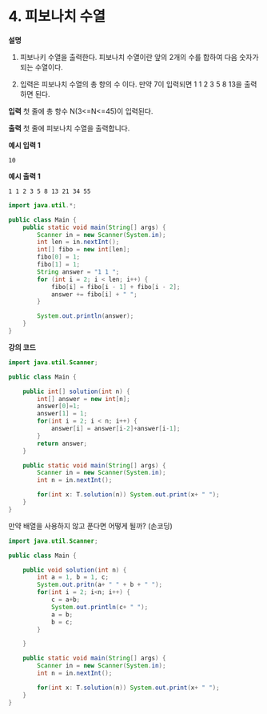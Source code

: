 # 4. 피보나치 수열

**설명**

1. 피보나키 수열을 출력한다. 피보나치 수열이란 앞의 2개의 수를 합하여 다음 숫자가 되는 수열이다.

2. 입력은 피보나치 수열의 총 항의 수 이다. 만약 7이 입력되면 1 1 2 3 5 8 13을 출력하면 된다.

**입력**
첫 줄에 총 항수 N(3<=N<=45)이 입력된다.

**출력**
첫 줄에 피보나치 수열을 출력합니다.

**예시 입력 1**

```
10
```

**예시 출력 1**

```
1 1 2 3 5 8 13 21 34 55
```

```java
import java.util.*;

public class Main {
    public static void main(String[] args) {
        Scanner in = new Scanner(System.in);
        int len = in.nextInt();
        int[] fibo = new int[len];
        fibo[0] = 1;
        fibo[1] = 1;
        String answer = "1 1 ";
        for (int i = 2; i < len; i++) {
            fibo[i] = fibo[i - 1] + fibo[i - 2];
            answer += fibo[i] + " ";
        }

        System.out.println(answer);
    }
}

```

**강의 코드**

```java
import java.util.Scanner;

public class Main {

    public int[] solution(int n) {
        int[] answer = new int[n];
        answer[0]=1;
        answer[1] = 1;
        for(int i = 2; i < n; i++) {
            answer[i] = answer[i-2]+answer[i-1];
        }
        return answer;
    }

    public static void main(String[] args) {
        Scanner in = new Scanner(System.in);
        int n = in.nextInt();

        for(int x: T.solution(n)) System.out.print(x+ " ");
    }
}

```

만약 배열을 사용하지 않고 푼다면 어떻게 될까? (손코딩)

```java
import java.util.Scanner;

public class Main {

    public void solution(int n) {
        int a = 1, b = 1, c;
        System.out.pritn(a+ " " + b + " ");
        for(int i = 2; i<n; i++) {
            c = a+b;
            System.out.println(c+ " ");
            a = b;
            b = c;
        }

    }

    public static void main(String[] args) {
        Scanner in = new Scanner(System.in);
        int n = in.nextInt();

        for(int x: T.solution(n)) System.out.print(x+ " ");
    }
}

```
